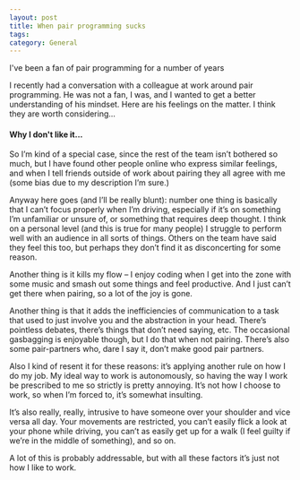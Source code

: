 ```yaml
---
layout: post
title: When pair programming sucks
tags: 
category: General
---
```


I've been a fan of pair programming for a number of years

I recently had a conversation with a colleague at work around pair programming. He was not a fan, I was, and I wanted to get a better understanding of his mindset. Here are his feelings on the matter. I think they are worth considering...

#### Why I don't like it...

So I’m kind of a special case, since the rest of the team isn’t bothered so much, but I have found other people online who express similar feelings, and when I tell friends outside of work about pairing they all agree with me (some bias due to my description I’m sure.)
 
Anyway here goes (and I’ll be really blunt): number one thing is basically that I can’t focus properly when I’m driving, especially if it’s on something I’m unfamiliar or unsure of, or something that requires deep thought. I think on a personal level (and this is true for many people) I struggle to perform well with an audience in all sorts of things. Others on the team have said they feel this too, but perhaps they don’t find it as disconcerting for some reason.  
 
Another thing is it kills my flow – I enjoy coding when I get into the zone with some music and smash out some things and feel productive. And I just can’t get there when pairing, so a lot of the joy is gone.  
 
Another thing is that it adds the inefficiencies of communication to a task that used to just involve you and the abstraction in your head. There’s pointless debates, there’s things that don’t need saying, etc. The occasional gasbagging is enjoyable though, but I do that when not pairing. There’s also some pair-partners who, dare I say it, don’t make good pair partners.  
 
Also I kind of resent it for these reasons: it’s applying another rule on how I do my job. My ideal way to work is autonomously, so having the way I work be prescribed to me so strictly is pretty annoying. It’s not how I choose to work, so when I’m forced to, it’s somewhat insulting.  
 
It’s also really, really, intrusive to have someone over your shoulder and vice versa all day. Your movements are restricted, you can’t easily flick a look at your phone while driving, you can’t as easily get up for a walk (I feel guilty if we’re in the middle of something), and so on.  
 
A lot of this is probably addressable, but with all these factors it’s just not how I like to work.  
 
 
